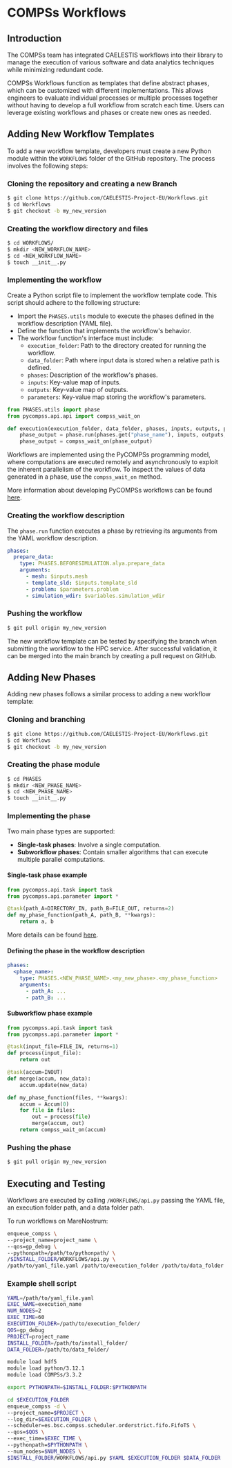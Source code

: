 # COMPSs Workflows

## Introduction

The COMPSs team has integrated CAELESTIS workflows into their library to manage the execution of various software and data analytics techniques while minimizing redundant code.

COMPSs Workflows function as templates that define abstract phases, which can be customized with different implementations. This allows engineers to evaluate individual processes or multiple processes together without having to develop a full workflow from scratch each time. Users can leverage existing workflows and phases or create new ones as needed.

## Adding New Workflow Templates

To add a new workflow template, developers must create a new Python module within the `WORKFLOWS` folder of the GitHub repository. The process involves the following steps:

### Cloning the repository and creating a new Branch

```sh
$ git clone https://github.com/CAELESTIS-Project-EU/Workflows.git
$ cd Workflows
$ git checkout -b my_new_version
```

### Creating the workflow directory and files

```sh
$ cd WORKFLOWS/
$ mkdir <NEW_WORKFLOW_NAME>
$ cd <NEW_WORKFLOW_NAME>
$ touch __init__.py
```

### Implementing the workflow

Create a Python script file to implement the workflow template code. This script should adhere to the following structure:

- Import the `PHASES.utils` module to execute the phases defined in the workflow description (YAML file).
- Define the function that implements the workflow's behavior.
- The workflow function's interface must include:
  - `execution_folder`: Path to the directory created for running the workflow.
  - `data_folder`: Path where input data is stored when a relative path is defined.
  - `phases`: Description of the workflow's phases.
  - `inputs`: Key-value map of inputs.
  - `outputs`: Key-value map of outputs.
  - `parameters`: Key-value map storing the workflow's parameters.

```python
from PHASES.utils import phase
from pycompss.api.api import compss_wait_on

def execution(execution_folder, data_folder, phases, inputs, outputs, parameters):
    phase_output = phase.run(phases.get("phase_name"), inputs, outputs, parameters, data_folder, locals())
    phase_output = compss_wait_on(phase_output)
```

Workflows are implemented using the PyCOMPSs programming model, where computations are executed remotely and asynchronously to exploit the inherent parallelism of the workflow. To inspect the values of data generated in a phase, use the `compss_wait_on` method.

More information about developing PyCOMPSs workflows can be found [here](https://compss.readthedocs.io/en/stable/Sections/02_App_Development/02_Python.html).

### Creating the workflow description

The `phase.run` function executes a phase by retrieving its arguments from the YAML workflow description.

```yaml
phases:
  prepare_data:
    type: PHASES.BEFORESIMULATION.alya.prepare_data
    arguments:
      - mesh: $inputs.mesh
      - template_sld: $inputs.template_sld
      - problem: $parameters.problem
      - simulation_wdir: $variables.simulation_wdir
```

### Pushing the workflow

```sh
$ git pull origin my_new_version
```

The new workflow template can be tested by specifying the branch when submitting the workflow to the HPC service. After successful validation, it can be merged into the main branch by creating a pull request on GitHub.

## Adding New Phases

Adding new phases follows a similar process to adding a new workflow template:

### Cloning and branching

```sh
$ git clone https://github.com/CAELESTIS-Project-EU/Workflows.git
$ cd Workflows
$ git checkout -b my_new_version
```

### Creating the phase module

```sh
$ cd PHASES
$ mkdir <NEW_PHASE_NAME>
$ cd <NEW_PHASE_NAME>
$ touch __init__.py
```

### Implementing the phase

Two main phase types are supported:

- **Single-task phases**: Involve a single computation.
- **Subworkflow phases**: Contain smaller algorithms that can execute multiple parallel computations.

#### Single-task phase example

```python
from pycompss.api.task import task
from pycompss.api.parameter import *

@task(path_A=DIRECTORY_IN, path_B=FILE_OUT, returns=2)
def my_phase_function(path_A, path_B, **kwargs):
    return a, b
```

More details can be found [here](https://compss.readthedocs.io/en/stable/Sections/02_App_Development/02_Python.html).

#### Defining the phase in the workflow description

```yaml
phases:
  <phase_name>:
    type: PHASES.<NEW_PHASE_NAME>.<my_new_phase>.<my_phase_function>
    arguments:
      - path_A: ...
      - path_B: ...
```

#### Subworkflow phase example

```python
from pycompss.api.task import task
from pycompss.api.parameter import *

@task(input_file=FILE_IN, returns=1)
def process(input_file):
    return out

@task(accum=INOUT)
def merge(accum, new_data):
    accum.update(new_data)

def my_phase_function(files, **kwargs):
    accum = Accum(0)
    for file in files:
        out = process(file)
        merge(accum, out)
    return compss_wait_on(accum)
```

### Pushing the phase

```sh
$ git pull origin my_new_version
```

## Executing and Testing

Workflows are executed by calling `/WORKFLOWS/api.py` passing the YAML file, an execution folder path, and a data folder path.

To run workflows on MareNostrum:

```sh
enqueue_compss \
--project_name=project_name \
--qos=gp_debug \
--pythonpath=/path/to/pythonpath/ \
/$INSTALL_FOLDER/WORKFLOWS/api.py \
/path/to/yaml_file.yaml /path/to/execution_folder /path/to/data_folder
```

### Example shell script

```sh
YAML=/path/to/yaml_file.yaml
EXEC_NAME=execution_name
NUM_NODES=2
EXEC_TIME=60
EXECUTION_FOLDER=/path/to/execution_folder/
QOS=gp_debug
PROJECT=project_name
INSTALL_FOLDER=/path/to/install_folder/
DATA_FOLDER=/path/to/data_folder/

module load hdf5
module load python/3.12.1
module load COMPSs/3.3.2

export PYTHONPATH=$INSTALL_FOLDER:$PYTHONPATH

cd $EXECUTION_FOLDER
enqueue_compss -d \
--project_name=$PROJECT \
--log_dir=$EXECUTION_FOLDER \
--scheduler=es.bsc.compss.scheduler.orderstrict.fifo.FifoTS \
--qos=$QOS \
--exec_time=$EXEC_TIME \
--pythonpath=$PYTHONPATH \
--num_nodes=$NUM_NODES \
$INSTALL_FOLDER/WORKFLOWS/api.py $YAML $EXECUTION_FOLDER $DATA_FOLDER
```
